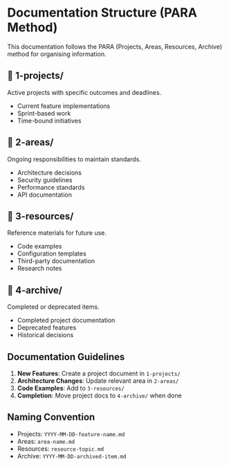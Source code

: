 # Documentation Structure (PARA Method)

This documentation follows the PARA (Projects, Areas, Resources, Archive) method for organising information.

## 📁 1-projects/
Active projects with specific outcomes and deadlines.
- Current feature implementations
- Sprint-based work
- Time-bound initiatives

## 📁 2-areas/
Ongoing responsibilities to maintain standards.
- Architecture decisions
- Security guidelines
- Performance standards
- API documentation

## 📁 3-resources/
Reference materials for future use.
- Code examples
- Configuration templates
- Third-party documentation
- Research notes

## 📁 4-archive/
Completed or deprecated items.
- Completed project documentation
- Deprecated features
- Historical decisions

## Documentation Guidelines

1. **New Features**: Create a project document in `1-projects/`
2. **Architecture Changes**: Update relevant area in `2-areas/`
3. **Code Examples**: Add to `3-resources/`
4. **Completion**: Move project docs to `4-archive/` when done

## Naming Convention

- Projects: `YYYY-MM-DD-feature-name.md`
- Areas: `area-name.md`
- Resources: `resource-topic.md`
- Archive: `YYYY-MM-DD-archived-item.md`